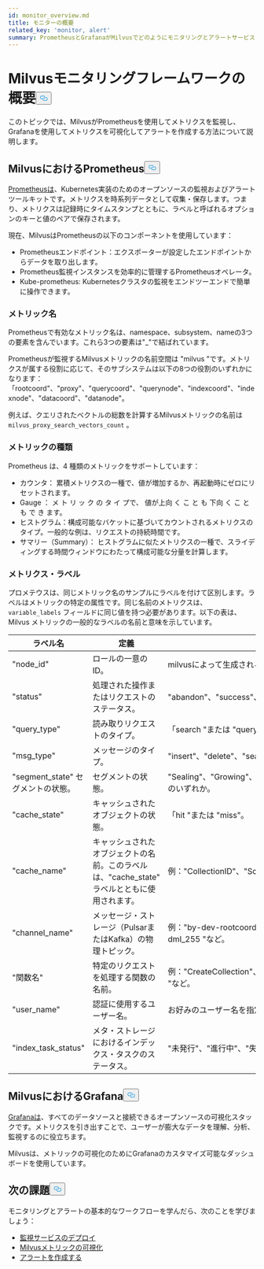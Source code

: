 ```yaml
---
id: monitor_overview.md
title: モニターの概要
related_key: 'monitor, alert'
summary: PrometheusとGrafanaがMilvusでどのようにモニタリングとアラートサービスに使用されているかをご紹介します。
---
```

<h1 id="Milvus-monitoring-framework-overview" class="common-anchor-header">Milvusモニタリングフレームワークの概要<button data-href="#Milvus-monitoring-framework-overview" class="anchor-icon" translate="no">
      <svg translate="no"
        aria-hidden="true"
        focusable="false"
        height="20"
        version="1.1"
        viewBox="0 0 16 16"
        width="16"
      >
        <path
          fill="#0092E4"
          fill-rule="evenodd"
          d="M4 9h1v1H4c-1.5 0-3-1.69-3-3.5S2.55 3 4 3h4c1.45 0 3 1.69 3 3.5 0 1.41-.91 2.72-2 3.25V8.59c.58-.45 1-1.27 1-2.09C10 5.22 8.98 4 8 4H4c-.98 0-2 1.22-2 2.5S3 9 4 9zm9-3h-1v1h1c1 0 2 1.22 2 2.5S13.98 12 13 12H9c-.98 0-2-1.22-2-2.5 0-.83.42-1.64 1-2.09V6.25c-1.09.53-2 1.84-2 3.25C6 11.31 7.55 13 9 13h4c1.45 0 3-1.69 3-3.5S14.5 6 13 6z"
        ></path>
      </svg>
    </button></h1><p>このトピックでは、MilvusがPrometheusを使用してメトリクスを監視し、Grafanaを使用してメトリクスを可視化してアラートを作成する方法について説明します。</p>
<h2 id="Prometheus-in-Milvus" class="common-anchor-header">MilvusにおけるPrometheus<button data-href="#Prometheus-in-Milvus" class="anchor-icon" translate="no">
      <svg translate="no"
        aria-hidden="true"
        focusable="false"
        height="20"
        version="1.1"
        viewBox="0 0 16 16"
        width="16"
      >
        <path
          fill="#0092E4"
          fill-rule="evenodd"
          d="M4 9h1v1H4c-1.5 0-3-1.69-3-3.5S2.55 3 4 3h4c1.45 0 3 1.69 3 3.5 0 1.41-.91 2.72-2 3.25V8.59c.58-.45 1-1.27 1-2.09C10 5.22 8.98 4 8 4H4c-.98 0-2 1.22-2 2.5S3 9 4 9zm9-3h-1v1h1c1 0 2 1.22 2 2.5S13.98 12 13 12H9c-.98 0-2-1.22-2-2.5 0-.83.42-1.64 1-2.09V6.25c-1.09.53-2 1.84-2 3.25C6 11.31 7.55 13 9 13h4c1.45 0 3-1.69 3-3.5S14.5 6 13 6z"
        ></path>
      </svg>
    </button></h2><p><a href="https://prometheus.io/docs/introduction/overview/">Prometheusは</a>、Kubernetes実装のためのオープンソースの監視およびアラートツールキットです。メトリクスを時系列データとして収集・保存します。つまり、メトリクスは記録時にタイムスタンプとともに、ラベルと呼ばれるオプションのキーと値のペアで保存されます。</p>
<p>現在、MilvusはPrometheusの以下のコンポーネントを使用しています：</p>
<ul>
<li>Prometheusエンドポイント：エクスポーターが設定したエンドポイントからデータを取り出します。</li>
<li>Prometheus監視インスタンスを効率的に管理するPrometheusオペレータ。</li>
<li>Kube-prometheus: Kubernetesクラスタの監視をエンドツーエンドで簡単に操作できます。</li>
</ul>
<h3 id="Metric-names" class="common-anchor-header">メトリック名</h3><p>Prometheusで有効なメトリック名は、namespace、subsystem、nameの3つの要素を含んでいます。これら3つの要素は"_"で結ばれています。</p>
<p>Prometheusが監視するMilvusメトリックの名前空間は "milvus "です。メトリクスが属する役割に応じて、そのサブシステムは以下の8つの役割のいずれかになります：「rootcoord"、"proxy"、"querycoord"、"querynode"、"indexcoord"、"indexnode"、"datacoord"、"datanode"。</p>
<p>例えば、クエリされたベクトルの総数を計算するMilvusメトリックの名前は<code translate="no">milvus_proxy_search_vectors_count</code> 。</p>
<h3 id="Metric-types" class="common-anchor-header">メトリックの種類</h3><p>Prometheus は、4 種類のメトリックをサポートしています：</p>
<ul>
<li>カウンタ： 累積メトリクスの一種で、値が増加するか、再起動時にゼロにリセットされます。</li>
<li>Gauge ： メ ト リ ッ ク の タ イ プで、 値が上向 く こ と も 下向 く こ と も で き ます。</li>
<li>ヒストグラム：構成可能なバケットに基づいてカウントされるメトリクスのタイプ。一般的な例は、リクエストの持続時間です。</li>
<li>サマリー（Summary）： ヒストグラムに似たメトリクスの一種で、スライディングする時間ウィンドウにわたって構成可能な分量を計算します。</li>
</ul>
<h3 id="Metric-labels" class="common-anchor-header">メトリクス・ラベル</h3><p>プロメテウスは、同じメトリック名のサンプルにラベルを付けて区別します。ラベルはメトリックの特定の属性です。同じ名前のメトリクスは、<code translate="no">variable_labels</code> フィールドに同じ値を持つ必要があります。以下の表は、Milvus メトリックの一般的なラベルの名前と意味を示しています。</p>
<table>
<thead>
<tr><th>ラベル名</th><th>定義</th><th>値</th></tr>
</thead>
<tbody>
<tr><td>"node_id"</td><td>ロールの一意のID。</td><td>milvusによって生成されるグローバルにユニークなID。</td></tr>
<tr><td>"status"</td><td>処理された操作またはリクエストのステータス。</td><td>"abandon"、"success"、または "fail"。</td></tr>
<tr><td>"query_type"</td><td>読み取りリクエストのタイプ。</td><td>「search "または "query"。</td></tr>
<tr><td>"msg_type"</td><td>メッセージのタイプ。</td><td>"insert"、"delete"、"search"、または "query"。</td></tr>
<tr><td>"segment_state" セグメントの状態。</td><td>セグメントの状態。</td><td>"Sealing"、"Growing"、"Flushed"、"Dropped"、"Importing" のいずれか。</td></tr>
<tr><td>"cache_state"</td><td>キャッシュされたオブジェクトの状態。</td><td>「hit "または "miss"。</td></tr>
<tr><td>"cache_name"</td><td>キャッシュされたオブジェクトの名前。このラベルは、"cache_state" ラベルとともに使用されます。</td><td>例："CollectionID"、"Schema "など。</td></tr>
<tr><td>"channel_name"</td><td>メッセージ・ストレージ（PulsarまたはKafka）の物理トピック。</td><td>例："by-dev-rootcoord-dml_0"、"by-dev-rootcoord-dml_255 "など。</td></tr>
<tr><td>"関数名"</td><td>特定のリクエストを処理する関数の名前。</td><td>例："CreateCollection"、"CreatePartition"、"CreateIndex "など。</td></tr>
<tr><td>"user_name"</td><td>認証に使用するユーザー名。</td><td>お好みのユーザー名を指定してください。</td></tr>
<tr><td>"index_task_status"</td><td>メタ・ストレージにおけるインデックス・タスクのステータス。</td><td>"未発行"、"進行中"、"失敗"、"終了"、または "リサイクル"。</td></tr>
</tbody>
</table>
<h2 id="Grafana-in-Milvus" class="common-anchor-header">MilvusにおけるGrafana<button data-href="#Grafana-in-Milvus" class="anchor-icon" translate="no">
      <svg translate="no"
        aria-hidden="true"
        focusable="false"
        height="20"
        version="1.1"
        viewBox="0 0 16 16"
        width="16"
      >
        <path
          fill="#0092E4"
          fill-rule="evenodd"
          d="M4 9h1v1H4c-1.5 0-3-1.69-3-3.5S2.55 3 4 3h4c1.45 0 3 1.69 3 3.5 0 1.41-.91 2.72-2 3.25V8.59c.58-.45 1-1.27 1-2.09C10 5.22 8.98 4 8 4H4c-.98 0-2 1.22-2 2.5S3 9 4 9zm9-3h-1v1h1c1 0 2 1.22 2 2.5S13.98 12 13 12H9c-.98 0-2-1.22-2-2.5 0-.83.42-1.64 1-2.09V6.25c-1.09.53-2 1.84-2 3.25C6 11.31 7.55 13 9 13h4c1.45 0 3-1.69 3-3.5S14.5 6 13 6z"
        ></path>
      </svg>
    </button></h2><p><a href="https://grafana.com/docs/grafana/latest/introduction/">Grafanaは</a>、すべてのデータソースと接続できるオープンソースの可視化スタックです。メトリクスを引き出すことで、ユーザーが膨大なデータを理解、分析、監視するのに役立ちます。</p>
<p>Milvusは、メトリックの可視化のためにGrafanaのカスタマイズ可能なダッシュボードを使用しています。</p>
<h2 id="Whats-next" class="common-anchor-header">次の課題<button data-href="#Whats-next" class="anchor-icon" translate="no">
      <svg translate="no"
        aria-hidden="true"
        focusable="false"
        height="20"
        version="1.1"
        viewBox="0 0 16 16"
        width="16"
      >
        <path
          fill="#0092E4"
          fill-rule="evenodd"
          d="M4 9h1v1H4c-1.5 0-3-1.69-3-3.5S2.55 3 4 3h4c1.45 0 3 1.69 3 3.5 0 1.41-.91 2.72-2 3.25V8.59c.58-.45 1-1.27 1-2.09C10 5.22 8.98 4 8 4H4c-.98 0-2 1.22-2 2.5S3 9 4 9zm9-3h-1v1h1c1 0 2 1.22 2 2.5S13.98 12 13 12H9c-.98 0-2-1.22-2-2.5 0-.83.42-1.64 1-2.09V6.25c-1.09.53-2 1.84-2 3.25C6 11.31 7.55 13 9 13h4c1.45 0 3-1.69 3-3.5S14.5 6 13 6z"
        ></path>
      </svg>
    </button></h2><p>モニタリングとアラートの基本的なワークフローを学んだら、次のことを学びましょう：</p>
<ul>
<li><a href="/docs/ja/monitor.md">監視サービスのデプロイ</a></li>
<li><a href="/docs/ja/visualize.md">Milvusメトリックの可視化</a></li>
<li><a href="/docs/ja/alert.md">アラートを作成する</a></li>
</ul>
